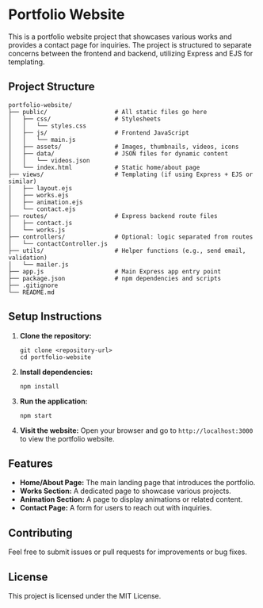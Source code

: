 # Portfolio Website

This is a portfolio website project that showcases various works and provides a contact page for inquiries. The project is structured to separate concerns between the frontend and backend, utilizing Express and EJS for templating.

## Project Structure

```
portfolio-website/
├── public/                   # All static files go here
│   ├── css/                  # Stylesheets
│   │   └── styles.css
│   ├── js/                   # Frontend JavaScript
│   │   └── main.js
│   ├── assets/               # Images, thumbnails, videos, icons
│   ├── data/                 # JSON files for dynamic content
│   │   └── videos.json
│   └── index.html            # Static home/about page
├── views/                    # Templating (if using Express + EJS or similar)
│   ├── layout.ejs
│   ├── works.ejs
│   ├── animation.ejs
│   └── contact.ejs
├── routes/                   # Express backend route files
│   ├── contact.js
│   └── works.js
├── controllers/              # Optional: logic separated from routes
│   └── contactController.js
├── utils/                    # Helper functions (e.g., send email, validation)
│   └── mailer.js
├── app.js                    # Main Express app entry point
├── package.json              # npm dependencies and scripts
├── .gitignore
└── README.md
```

## Setup Instructions

1. **Clone the repository:**
   ```
   git clone <repository-url>
   cd portfolio-website
   ```

2. **Install dependencies:**
   ```
   npm install
   ```

3. **Run the application:**
   ```
   npm start
   ```

4. **Visit the website:**
   Open your browser and go to `http://localhost:3000` to view the portfolio website.

## Features

- **Home/About Page:** The main landing page that introduces the portfolio.
- **Works Section:** A dedicated page to showcase various projects.
- **Animation Section:** A page to display animations or related content.
- **Contact Page:** A form for users to reach out with inquiries.

## Contributing

Feel free to submit issues or pull requests for improvements or bug fixes.

## License

This project is licensed under the MIT License.